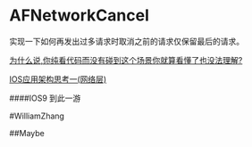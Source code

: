 # AFNetworkCancel
实现一下如何再发出过多请求时取消之前的请求仅保留最后的请求。


[为什么说,你纯看代码而没有碰到这个场景你就算看懂了也没法理解?](http://www.jianshu.com/p/d63d0509229c?utm_campaign=maleskine&utm_content=note&utm_medium=writer_share&utm_source=weibo)

[IOS应用架构思考一(网络层)](http://blog.cnbluebox.com/blog/2015/05/07/architecture-ios-1/)

####IOS9
到此一游

#WilliamZhang

##Maybe
